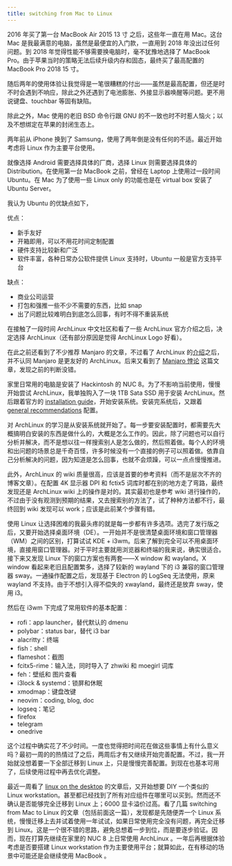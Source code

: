 ```yaml
---
title: switching from Mac to Linux
---
```


2016 年买了第一台 MacBook Air 2015 13 寸 之后，这些年一直在用 Mac。这台 Mac 是我最满意的电脑，虽然是最便宜的入门款，一直用到 2018 年没出过任何问题。到 2018 年觉得性能不够需要换电脑时，毫不犹豫地选择了 MacBook Pro。由于苹果当时的策略无法后续升级内存和固态，最终买了最高配置的 MacBook Pro 2018 15 寸。

随后两年的使用体验让我觉得是一笔很糟糕的付出——虽然是最高配置，但还是时不时会遇到不响应，除此之外还遇到了电池膨胀、外接显示器唤醒等问题。更不用说键盘、touchbar 等固有缺陷。

除此之外，Mac 使用的老旧 BSD 命令行跟 GNU 的不一致也时不时惹人恼火；以及不想绑定在苹果的封闭生态上。

两年前从 iPhone 换到了 Samsung，使用了两年倒是没有任何的不适。最近开始考虑将 Linux 作为主要平台使用。

就像选择 Android 需要选择具体的厂商，选择 Linux 则需要选择具体的 Distribution。在使用第一台 MacBook 之前，曾经在 Laptop 上使用过一段时间 Ubuntu。在 Mac 为了使用一些 Linux only 的功能也是在 virtual box 安装了 Ubuntu Server。

我认为 Ubuntu 的优缺点如下，

优点：
- 新手友好
- 开箱即用，可以不用花时间定制配置
- 硬件支持比较新和广泛
- 软件丰富，各种日常办公软件提供 Linux 支持时，Ubuntu 一般是官方支持平台

缺点：
- 商业公司运营
- 打包和强推一些不少不需要的东西，比如 snap
- 出了问题比较难明白到底怎么回事，有时不得不重装系统

在接触了一段时间 ArchLinux 中文社区和看了一些 ArchLinux 官方介绍之后，决定选择 ArchLinux（还有部分原因是觉得 ArchLinux Logo 好看）。

在此之前还看到了不少推荐 Manjaro 的文章，不过看了 ArchLinux 的[介绍](https://wiki.archlinux.org/title/Arch_Linux)之后，并不认同 Manjaro 是更友好的 ArchLinux。后来又看到了 [Manjaro 悖论](https://szclsya.me/zh-cn/posts/linux/manjaro_controversies/) 这篇文章，发现之前的判断没错。

家里日常用的电脑是安装了 Hackintosh 的 NUC 8。为了不影响当前使用，慢慢开始尝试 ArchLinux，我单独购入了一块 1TB Sata SSD 用于安装 ArchLinux。然后跟着官方的 [installation guide](https://wiki.archlinux.org/title/installation_guide)，开始安装系统。安装完系统后，又跟着 [general recommendations](https://wiki.archlinux.org/title/general_recommendations) 配置。

对 ArchLinux 的学习是从安装系统就开始了。每一步要安装配置时，都需要先大概搞明白安装的东西是做什么的，大概是怎么工作的。因此，除了问题也可以自行分析并解决，而不是想以往一样搜索别人是怎么做的，然后照着做。每个人的环境和出问题的场景总是千奇百怪，许多时候没有一个直接的例子可以照着做。依靠自己分析解决的问题，因为知道是怎么回事，也就不会烦躁，可以一点点慢慢推进。

此外，ArchLinux 的 wiki 质量很高，应该是首要的参考资料（而不是层次不齐的博客文章）。在配置 4K 显示器 DPI 和 fctix5 词库时都在别的地方走了弯路，最终发现还是 ArchLinux wiki 上的操作是对的。其实最初也是参考 wiki 进行操作的，不过由于没有观测到预期的结果，又去搜索别的方法了，试了种种方法都不行，最终回到 wiki 发现可以 work；应该是此前某个步骤有错。

使用 Linux 让选择困难的我最头疼的就是每一步都有许多选项。选完了发行版之后，又要开始选择桌面环境（DE）。一开始并不是很清楚桌面环境和窗口管理器（WM）之间的区别，打算试试 KDE + i3wm。后来了解到完全可以不用桌面环境，直接用窗口管理器。对于平时主要就用浏览器和终端的我来说，确实很适合。接下来又发现 Linux 下的窗口方案也有两套——X window 和 wayland。X window 看起来老旧且配置繁多，选择了较新的 wayland 下的 i3 兼容的窗口管理器 sway。一通操作配置之后，发现基于 Electron 的 LogSeq 无法使用，原来 wayland 不支持。由于不想引入得不偿失的 xwayland，最终还是放弃 sway，使用 i3。

然后在 i3wm 下完成了常用软件的基本配置：
- rofi：app launcher，替代默认的 dmenu
- polybar：status bar，替代 i3 bar
- alacritty：终端
- fish：shell
- flameshot：截图
- fcitx5-rime：输入法，同时导入了 zhwiki 和 moegirl 词库
- feh：壁纸和 图片查看
- i3lock & systemd：锁屏和休眠
- xmodmap：键盘改键
- neovim：coding, blog, doc
- logseq：笔记
- firefox
- telegram
- onedrive

这个过程中确实花了不少时间。一度也觉得把时间花在做这些事情上有什么意义吗？最初一周的的热情过了之后，两周后才有又继续开始完善配置。不过，我一开始就没想着要一下全部迁移到 Linux 上，只是慢慢完善配置。到现在也基本可用了，后续使用过程中再去优化调整。

最近一周看了 [linux on the desktop](https://マリウス.com/linux-on-the-desktop-part-two/) 的文章后，又开始想要 DIY 一个类似的 Linux workstation。甚至都已经找到了所有对应组件在哪里可以买到。然而还不确认是否能够完全迁移到 Linux 上；6000 显卡溢价过高。看了几篇 switching from Mac to Linux 的文章（包括前面这一篇），发现都是先随便弄一个 Linux 系统，慢慢迁移上去并试着使用一年试试，如果日常使用完全没有问题，再完全迁移到 Linux。这是一个很不错的思路，避免总想着一步到位，而是要逐步验证。因而，现在打算先继续在家里的 NUC 8 上日常使用 ArchLinux 。一年后再根据体验考虑是否要搭建 Linux workstation 作为主要使用平台；就算如此，在有移动的场景中可能还是会继续使用 MacBook 。



